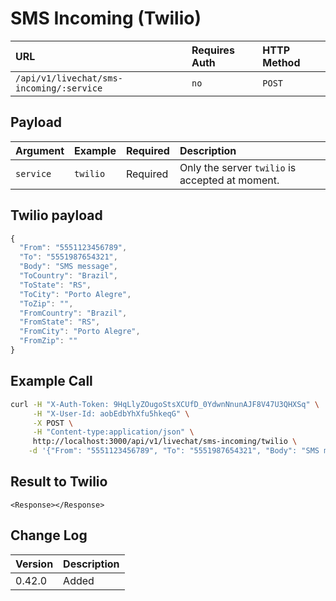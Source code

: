 # SMS Incoming \(Twilio\)

| URL | Requires Auth | HTTP Method |
| :--- | :--- | :--- |
| `/api/v1/livechat/sms-incoming/:service` | `no` | `POST` |

## Payload

| Argument | Example | Required | Description |
| :--- | :--- | :--- | :--- |
| `service` | `twilio` | Required | Only the server `twilio` is accepted at moment. |

## Twilio payload

```javascript
{
  "From": "5551123456789",
  "To": "5551987654321",
  "Body": "SMS message",
  "ToCountry": "Brazil",
  "ToState": "RS",
  "ToCity": "Porto Alegre",
  "ToZip": "",
  "FromCountry": "Brazil",
  "FromState": "RS",
  "FromCity": "Porto Alegre",
  "FromZip": ""
}
```

## Example Call

```bash
curl -H "X-Auth-Token: 9HqLlyZOugoStsXCUfD_0YdwnNnunAJF8V47U3QHXSq" \
     -H "X-User-Id: aobEdbYhXfu5hkeqG" \
     -X POST \
     -H "Content-type:application/json" \
     http://localhost:3000/api/v1/livechat/sms-incoming/twilio \
    -d '{"From": "5551123456789", "To": "5551987654321", "Body": "SMS message", "ToCountry": "Brazil", "ToState": "RS", "ToCity": "Porto Alegre", "ToZip": "", "FromCountry": "Brazil", "FromState": "RS", "FromCity": "Porto Alegre", "FromZip": ""}'
```

## Result to Twilio

```markup
<Response></Response>
```

## Change Log

| Version | Description |
| :--- | :--- |
| 0.42.0 | Added |

